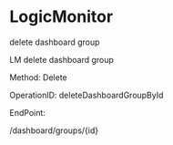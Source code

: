#     LogicMonitor


delete dashboard group

LM delete dashboard group

Method: Delete

OperationID: deleteDashboardGroupById

EndPoint:

/dashboard/groups/{id}
